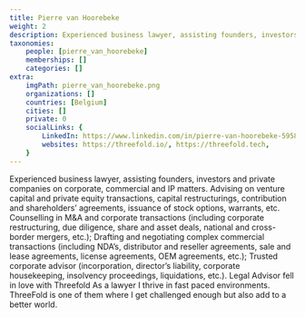```yaml
---
title: Pierre van Hoorebeke
weight: 2
description: Experienced business lawyer, assisting founders, investors and private companies on corporate, commercial and IP matters.
taxonomies:
    people: [pierre_van_hoorebeke]
    memberships: []
    categories: []
extra:
    imgPath: pierre_van_hoorebeke.png
    organizations: []
    countries: [Belgium]
    cities: []
    private: 0
    socialLinks: {
        LinkedIn: https://www.linkedin.com/in/pierre-van-hoorebeke-5958343/,
        websites: https://threefold.io/, https://threefold.tech,
    }
---
```


Experienced business lawyer, assisting founders, investors and private companies on corporate, commercial and IP matters. Advising on venture capital and private equity transactions, capital restructurings, contribution and shareholders’ agreements, issuance of stock options, warrants, etc. Counselling in M&A and corporate transactions (including corporate restructuring, due diligence, share and asset deals, national and cross-border mergers, etc.); Drafting and negotiating complex commercial transactions (including NDA’s, distributor and reseller agreements, sale and lease agreements, license agreements, OEM agreements, etc.); Trusted corporate advisor (incorporation, director’s liability, corporate housekeeping, insolvency proceedings, liquidations, etc.). Legal Advisor fell in love with Threefold As a lawyer I thrive in fast paced environments. ThreeFold is one of them where I get challenged enough but also add to a better world. 
